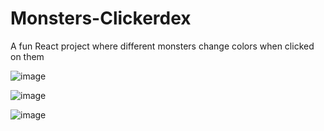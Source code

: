 # Monsters-Clickerdex
A fun React project where different monsters change colors when clicked on them


![image](https://user-images.githubusercontent.com/91401714/195212160-3249103e-f3d6-46f7-85ee-406f98297d62.png)


![image](https://user-images.githubusercontent.com/91401714/195212168-b56ddf7e-5361-45b1-be3d-4e81a9512e79.png)



![image](https://user-images.githubusercontent.com/91401714/195212172-4abbac78-ef12-4d86-ac96-6ac17a45fea7.png)

